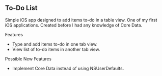 ## To-Do List
Simple iOS app designed to add items to-do in a table view. One of my first iOS applications. Created before I had any knowledge of Core Data.

Features
- Type and add items to-do in one tab view.
- View list of to-do items in another tab view.

Possible New Features
- Implement Core Data instead of using NSUserDefaults.
